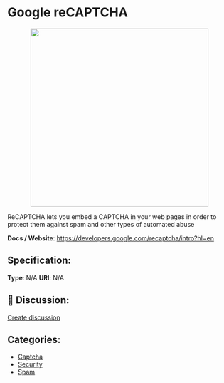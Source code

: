 # Google reCAPTCHA
<p align="center">
    <img width="400" src="https://raw.githubusercontent.com/apis-list/apis-list/main/apis/google-recaptcha/logo_256x256.png" />
</p>

ReCAPTCHA lets you embed a CAPTCHA in your web pages in order to protect them against spam and other types of automated abuse

**Docs / Website**: https://developers.google.com/recaptcha/intro?hl=en

## Specification:
**Type**:  N/A 
**URI**:  N/A 

## 💬 Discussion:
[Create discussion](https://github.com/apis-list/apis-list/discussions/new)

## Categories:
- [Captcha](https://github.com/apis-list/apis-list#captcha)
- [Security](https://github.com/apis-list/apis-list#security)
- [Spam](https://github.com/apis-list/apis-list#spam)




